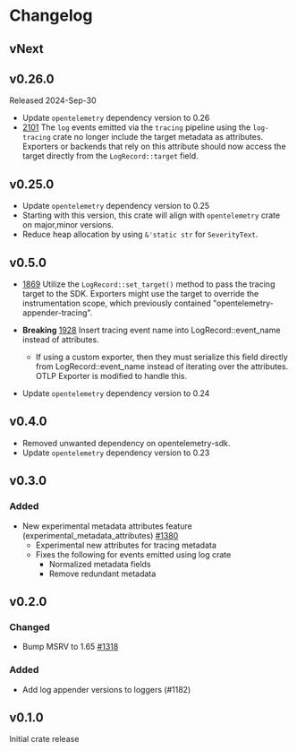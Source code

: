 # Changelog

## vNext

## v0.26.0
Released 2024-Sep-30

- Update `opentelemetry` dependency version to 0.26
- [2101](https://github.com/open-telemetry/opentelemetry-rust/pull/2101) The `log` events emitted via the `tracing` pipeline using the `log-tracing` crate no longer include the target metadata as attributes. Exporters or backends that rely on this attribute should now access the target directly from the `LogRecord::target` field.

## v0.25.0

- Update `opentelemetry` dependency version to 0.25
- Starting with this version, this crate will align with `opentelemetry` crate
  on major,minor versions.
- Reduce heap allocation by using `&'static str` for `SeverityText`.

## v0.5.0

- [1869](https://github.com/open-telemetry/opentelemetry-rust/pull/1869) Utilize the `LogRecord::set_target()` method to pass the tracing target to the SDK.
  Exporters might use the target to override the instrumentation scope, which previously contained "opentelemetry-appender-tracing".

- **Breaking** [1928](https://github.com/open-telemetry/opentelemetry-rust/pull/1928) Insert tracing event name into LogRecord::event_name instead of attributes.
   - If using a custom exporter, then they must serialize this field directly from LogRecord::event_name instead of iterating over the attributes. OTLP Exporter is modified to handle this.
- Update `opentelemetry` dependency version to 0.24

## v0.4.0

- Removed unwanted dependency on opentelemetry-sdk.
- Update `opentelemetry` dependency version to 0.23

## v0.3.0

### Added

- New experimental metadata attributes feature (experimental\_metadata\_attributes) [#1380](https://github.com/open-telemetry/opentelemetry-rust/pull/1380)
  - Experimental new attributes for tracing metadata
  - Fixes the following for events emitted using log crate
    - Normalized metadata fields
    - Remove redundant metadata

## v0.2.0

### Changed

- Bump MSRV to 1.65 [#1318](https://github.com/open-telemetry/opentelemetry-rust/pull/1318)

### Added

- Add log appender versions to loggers (#1182)

## v0.1.0

Initial crate release
